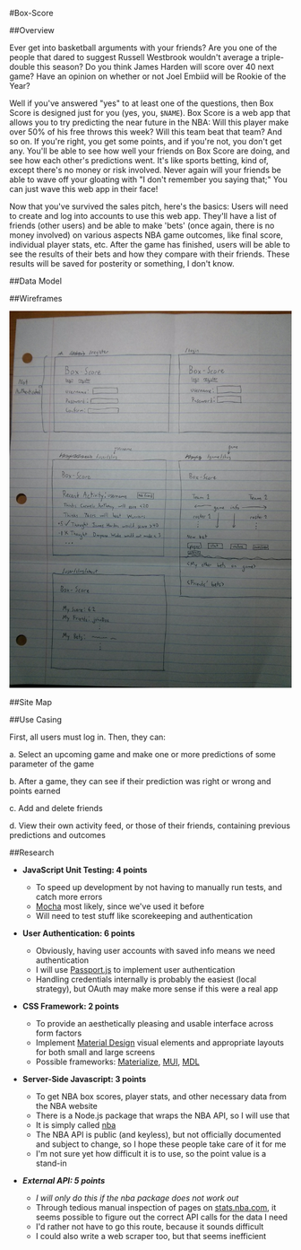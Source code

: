 #Box-Score

##Overview

Ever get into basketball arguments with your friends? Are you one of the people that dared to suggest Russell 
Westbrook wouldn't average a triple-double this season? Do you think James Harden will score over 40 next game? Have 
an opinion on whether or not Joel Embiid will be Rookie of the Year?

Well if you've answered "yes" to at least one of the questions, then Box Score is designed just for you (yes, you, 
`$NAME`). Box Score is a web app that allows you to try predicting the near future in the NBA: Will this player make 
over 50% of his free throws this week? Will this team beat that team? And so on. If you're right, you get some 
points, and if you're not, you don't get any. You'll be able to see how well your friends on Box Score are doing, and
see how each other's predictions went. It's like sports betting, kind of, except there's no money or risk involved. 
Never again will your friends be able to wave off your gloating with "I don't remember you saying that;" You can 
just wave this web app in their face!
 
Now that you've survived the sales pitch, here's the basics: Users will need to create and log into accounts to use 
this web app. They'll have a list of friends (other users) and be able to make 'bets' (once again, there is no money
involved) on various aspects NBA game outcomes, like final score, individual player stats, etc. After the game 
has 
finished, users will be able to see the results of their bets and how they compare with their friends. These 
results will be saved for posterity or something, I don't know.
  
##Data Model

##Wireframes

![Wireframes](/documentation/Wireframes.jpg?raw=true "Wireframes")

##Site Map

##Use Casing

First, all users must log in. Then, they can:

a. Select an upcoming game and make one or more predictions of some parameter of the game

b. After a game, they can see if their prediction was right or wrong and points earned

c. Add and delete friends

d. View their own activity feed, or those of their friends, containing previous predictions and outcomes
 
##Research
* **JavaScript Unit Testing: 4 points**
    * To speed up development by not having to manually run tests, and catch more errors
    * [Mocha](https://github.com/mochajs/mocha) most likely, since we've used it before
    * Will need to test stuff like scorekeeping and authentication

* **User Authentication: 6 points**
    * Obviously, having user accounts with saved info means we need authentication
    * I will use [Passport.js](http://passportjs.org/) to implement user authentication
    * Handling credentials internally is probably the easiest (local strategy), but OAuth may make more sense if this
     were a real app
     
* **CSS Framework: 2 points**
    * To provide an aesthetically pleasing and usable interface across form factors
    * Implement [Material Design](https://material.google.com/) visual elements and appropriate layouts for both 
    small and large screens
    * Possible frameworks: [Materialize](http://materializecss.com/), [MUI](https://www.muicss.com/), [MDL](https://getmdl.io/index.html)
    
* **Server-Side Javascript: 3 points**
    * To get NBA box scores, player stats, and other necessary data from the NBA website
    * There is a Node.js package that wraps the NBA API, so I will use that
    * It is simply called [nba](https://www.npmjs.com/package/nba)
    * The NBA API is public (and keyless), but not officially documented and subject to change, so I hope these 
    people take care of it for me
    * I'm not sure yet how difficult it is to use, so the point value is a stand-in
    
* ***External API: 5 points***
    * *I will only do this if the nba package does not work out*
    * Through tedious manual inspection of pages on [stats.nba.com](http://stats.nba.com/), it seems possible to 
    figure out the correct API calls for the data I need
    * I'd rather not have to go this route, because it sounds difficult
    * I could also write a web scraper too, but that seems inefficient